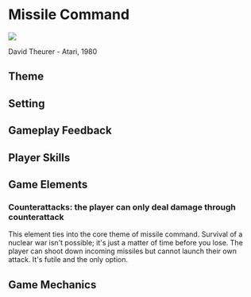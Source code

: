 # Missile Command
![](http://upload.wikimedia.org/wikipedia/en/8/86/A5200_Missile_Command.png)
 
David Theurer - Atari, 1980

## Theme
## Setting
## Gameplay Feedback
## Player Skills

## Game Elements
### Counterattacks: the player can only deal damage through counterattack

This element ties into the core theme of missile command. Survival of a nuclear war isn't possible; it's just a matter of time before you lose. The player can shoot down incoming missiles but cannot launch their own attack. It's futile and the only option.

## Game Mechanics